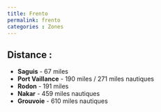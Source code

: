 ```yaml
---
title: Frento
permalink: frento
categories : Zones
---
```


## Distance :
- **Saguis** - 67 miles
- **Port Vaillance** - 190 miles / 271 miles nautiques
- **Rodon** - 191 miles
- **Nakar** - 459 miles nautiques
- **Grouvoie** - 610 miles nautiques
